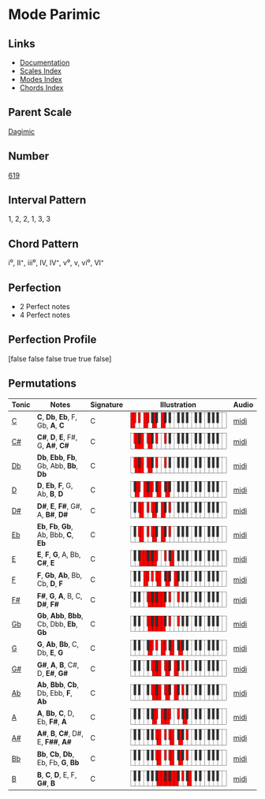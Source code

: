 # Mode Parimic

## Links

- [Documentation](index.md)
- [Scales Index](Scales.md)
- [Modes Index](Modes.md)
- [Chords Index](Chords.md)

## Parent Scale

[Dagimic](ScaleDagimic.md)

## Number

[619](https://ianring.com/musictheory/scales/619)

## Interval Pattern

1, 2, 2, 1, 3, 3

## Chord Pattern

i⁰, II⁺, iii⁰, IV, IV⁺, v⁰, v, vi⁰, VI⁺

## Perfection

- 2 Perfect notes
- 4 Perfect notes

## Perfection Profile

[false false false true true false]

## Permutations

| Tonic | Notes | Signature | Illustration | Audio |
|-------|-------|-----------|--------------|-------|
| [C](ModeCNaturalParimic.md) | **C**, **Db**, **Eb**, F, Gb, **A**, **C** | C | ![CNaturalParimic](ModeCNaturalParimic.png) | [midi](https://github.com/edipermadi/music/blob/main/docs/ModeCNaturalParimic.mid?raw=true) |
| [C#](ModeCSharpParimic.md) | **C#**, **D**, **E**, F#, G, **A#**, **C#** | C | ![CSharpParimic](ModeCSharpParimic.png) | [midi](https://github.com/edipermadi/music/blob/main/docs/ModeCSharpParimic.mid?raw=true) |
| [Db](ModeDFlatParimic.md) | **Db**, **Ebb**, **Fb**, Gb, Abb, **Bb**, **Db** | C | ![DFlatParimic](ModeDFlatParimic.png) | [midi](https://github.com/edipermadi/music/blob/main/docs/ModeDFlatParimic.mid?raw=true) |
| [D](ModeDNaturalParimic.md) | **D**, **Eb**, **F**, G, Ab, **B**, **D** | C | ![DNaturalParimic](ModeDNaturalParimic.png) | [midi](https://github.com/edipermadi/music/blob/main/docs/ModeDNaturalParimic.mid?raw=true) |
| [D#](ModeDSharpParimic.md) | **D#**, **E**, **F#**, G#, A, **B#**, **D#** | C | ![DSharpParimic](ModeDSharpParimic.png) | [midi](https://github.com/edipermadi/music/blob/main/docs/ModeDSharpParimic.mid?raw=true) |
| [Eb](ModeEFlatParimic.md) | **Eb**, **Fb**, **Gb**, Ab, Bbb, **C**, **Eb** | C | ![EFlatParimic](ModeEFlatParimic.png) | [midi](https://github.com/edipermadi/music/blob/main/docs/ModeEFlatParimic.mid?raw=true) |
| [E](ModeENaturalParimic.md) | **E**, **F**, **G**, A, Bb, **C#**, **E** | C | ![ENaturalParimic](ModeENaturalParimic.png) | [midi](https://github.com/edipermadi/music/blob/main/docs/ModeENaturalParimic.mid?raw=true) |
| [F](ModeFNaturalParimic.md) | **F**, **Gb**, **Ab**, Bb, Cb, **D**, **F** | C | ![FNaturalParimic](ModeFNaturalParimic.png) | [midi](https://github.com/edipermadi/music/blob/main/docs/ModeFNaturalParimic.mid?raw=true) |
| [F#](ModeFSharpParimic.md) | **F#**, **G**, **A**, B, C, **D#**, **F#** | C | ![FSharpParimic](ModeFSharpParimic.png) | [midi](https://github.com/edipermadi/music/blob/main/docs/ModeFSharpParimic.mid?raw=true) |
| [Gb](ModeGFlatParimic.md) | **Gb**, **Abb**, **Bbb**, Cb, Dbb, **Eb**, **Gb** | C | ![GFlatParimic](ModeGFlatParimic.png) | [midi](https://github.com/edipermadi/music/blob/main/docs/ModeGFlatParimic.mid?raw=true) |
| [G](ModeGNaturalParimic.md) | **G**, **Ab**, **Bb**, C, Db, **E**, **G** | C | ![GNaturalParimic](ModeGNaturalParimic.png) | [midi](https://github.com/edipermadi/music/blob/main/docs/ModeGNaturalParimic.mid?raw=true) |
| [G#](ModeGSharpParimic.md) | **G#**, **A**, **B**, C#, D, **E#**, **G#** | C | ![GSharpParimic](ModeGSharpParimic.png) | [midi](https://github.com/edipermadi/music/blob/main/docs/ModeGSharpParimic.mid?raw=true) |
| [Ab](ModeAFlatParimic.md) | **Ab**, **Bbb**, **Cb**, Db, Ebb, **F**, **Ab** | C | ![AFlatParimic](ModeAFlatParimic.png) | [midi](https://github.com/edipermadi/music/blob/main/docs/ModeAFlatParimic.mid?raw=true) |
| [A](ModeANaturalParimic.md) | **A**, **Bb**, **C**, D, Eb, **F#**, **A** | C | ![ANaturalParimic](ModeANaturalParimic.png) | [midi](https://github.com/edipermadi/music/blob/main/docs/ModeANaturalParimic.mid?raw=true) |
| [A#](ModeASharpParimic.md) | **A#**, **B**, **C#**, D#, E, **F##**, **A#** | C | ![ASharpParimic](ModeASharpParimic.png) | [midi](https://github.com/edipermadi/music/blob/main/docs/ModeASharpParimic.mid?raw=true) |
| [Bb](ModeBFlatParimic.md) | **Bb**, **Cb**, **Db**, Eb, Fb, **G**, **Bb** | C | ![BFlatParimic](ModeBFlatParimic.png) | [midi](https://github.com/edipermadi/music/blob/main/docs/ModeBFlatParimic.mid?raw=true) |
| [B](ModeBNaturalParimic.md) | **B**, **C**, **D**, E, F, **G#**, **B** | C | ![BNaturalParimic](ModeBNaturalParimic.png) | [midi](https://github.com/edipermadi/music/blob/main/docs/ModeBNaturalParimic.mid?raw=true) |
